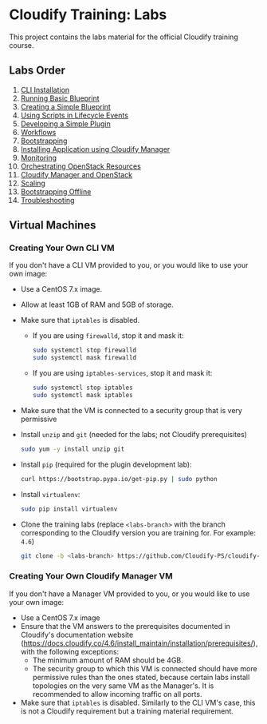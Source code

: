 # Cloudify Training: Labs

This project contains the labs material for the official Cloudify training course.

## Labs Order

1.  [CLI Installation](cli-installation)
2.  [Running Basic Blueprint](running-basic-blueprint)
3.  [Creating a Simple Blueprint](blueprints)
4.  [Using Scripts in Lifecycle Events](using-scripts)
5.  [Developing a Simple Plugin](developing-simple-plugin)
6.  [Workflows](workflows)
7.  [Bootstrapping](bootstrap)
8.  [Installing Application using Cloudify Manager](hello-manager)
9.  [Monitoring](monitoring)
10. [Orchestrating OpenStack Resources](orchestrating-openstack)
11. [Cloudify Manager and OpenStack](openstack-manager)
12. [Scaling](scaling)
13. [Bootstrapping Offline](offline-bootstrap)
14. [Troubleshooting](troubleshooting)

## Virtual Machines

### Creating Your Own CLI VM

If you don't have a CLI VM provided to you, or you would like to use your own image:

* Use a CentOS 7.x image.
* Allow at least 1GB of RAM and 5GB of storage.
* Make sure that `iptables` is disabled.
  * If you are using `firewalld`, stop it and mask it:

    ```bash
    sudo systemctl stop firewalld
    sudo systemctl mask firewalld
    ```
  * If you are using `iptables-services`, stop it and mask it:

    ```bash
    sudo systemctl stop iptables
    sudo systemctl mask iptables
    ```
* Make sure that the VM is connected to a security group that is very permissive
* Install `unzip` and `git` (needed for the labs; not Cloudify prerequisites)

  ```bash
  sudo yum -y install unzip git
  ```

* Install `pip` (required for the plugin development lab):

  ```bash
  curl https://bootstrap.pypa.io/get-pip.py | sudo python
  ```

* Install `virtualenv`:

  ```bash
  sudo pip install virtualenv
  ```

* Clone the training labs (replace `<labs-branch>` with the branch corresponding to the Cloudify version you are
  training for. For example: `4.6`)

  ```bash
  git clone -b <labs-branch> https://github.com/Cloudify-PS/cloudify-training-labs.git
  ```

### Creating Your Own Cloudify Manager VM

If you don't have a Manager VM provided to you, or you would like to use your own image:

* Use a CentOS 7.x image
* Ensure that the VM answers to the prerequisites documented in Cloudify's documentation website (https://docs.cloudify.co/4.6/install_maintain/installation/prerequisites/),
with the following exceptions:
  * The minimum amount of RAM should be 4GB.
  * The security group to which this VM is connected should have more permissive rules than the ones stated,
  because certain labs install topologies on the very same VM as the Manager's.
  It is recommended to allow incoming traffic on all ports.
* Make sure that `iptables` is disabled. Similarly to the CLI VM's case, this is not a Cloudify requirement but a training
material requirement.
